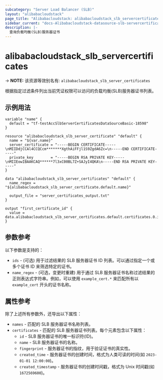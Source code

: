```yaml
---
subcategory: "Server Load Balancer (SLB)"
layout: "alibabacloudstack"
page_title: "Alibabacloudstack: alibabacloudstack_slb_servercertificates"
sidebar_current: "docs-Alibabacloudstack-datasource-slb-servercertificates"
description: |- 
  查询负载均衡(SLB)服务器证书
---
```


# alibabacloudstack_slb_servercertificates
-> **NOTE:** 该资源等效别名有: `alibabacloudstack_slb_server_certificates`

根据指定过滤条件列出当前凭证权限可以访问的负载均衡(SLB)服务器证书列表。

## 示例用法

```hcl
variable "name" {
  default = "tf-testAccSlbServerCertificatesDataSourceBasic-18598"
}

resource "alibabacloudstack_slb_server_certificate" "default" {
  name = "${var.name}"
  server_certificate = "-----BEGIN CERTIFICATE-----\nMIIDdjCCAl4CCQCcm*******XgthAiFFjl1S9ZgdA6Zc=\n-----END CERTIFICATE-----"
  private_key        = "-----BEGIN RSA PRIVATE KEY-----\nMIIEowIBAAKCAQ******7l3xC00BL7Z+SAJyI4QKA\n-----END RSA PRIVATE KEY-----"
}

data "alibabacloudstack_slb_server_certificates" "default" {
  name_regex = "${alibabacloudstack_slb_server_certificate.default.name}"

  output_file = "server_certificates_output.txt"
}

output "first_certificate_id" {
  value = data.alibabacloudstack_slb_server_certificates.default.certificates.0.id
}
```

## 参数参考

以下参数是支持的：

* `ids` - (可选) 用于过滤结果的 SLB 服务器证书 ID 列表。可以通过指定一个或多个证书 ID 来筛选特定的证书。
* `name_regex` - (可选，变更时重建) 用于通过 SLB 服务器证书名称过滤结果的正则表达式字符串。例如，可以使用 `example_cert.*` 来匹配所有以 `example_cert` 开头的证书名称。

## 属性参考

除了上述所有参数外，还导出以下属性：

* `names` - 匹配的 SLB 服务器证书名称列表。
* `certificates` - 匹配的 SLB 服务器证书列表。每个元素包含以下属性：
  * `id` - SLB 服务器证书的唯一标识符(ID)。
  * `name` - SLB 服务器证书的名称。
  * `fingerprint` - 服务器证书的指纹，用于验证证书的真实性。
  * `created_time` - 服务器证书的创建时间，格式为人类可读的时间(如 `2023-01-01 12:00:00`)。
  * `created_timestamp` - 服务器证书的创建时间戳，格式为 Unix 时间戳(如 `1672569600`)。

